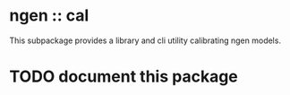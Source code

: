 # ngen :: cal
This subpackage provides a library and cli utility calibrating ngen models.

# TODO document this package
